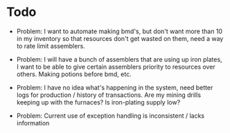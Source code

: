 # Todo

- Problem: I want to automate making bmd's, but don't want more than 10 in my inventory so that resources don't get wasted on them, need a way to rate limit assemblers. 

- Problem: I will have a bunch of assemblers that are using up iron plates, I want to be able to give certain assemblers
priority to resources over others. Making potions before bmd, etc.

- Problem: I have no idea what's happening in the system, need better logs for production / history of transactions. Are my mining drills keeping up with the furnaces? Is iron-plating supply low? 

- Problem: Current use of exception handling is inconsistent / lacks information